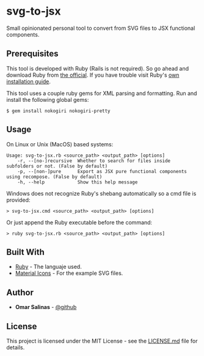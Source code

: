 # svg-to-jsx
Small opinionated personal tool to convert from SVG files to JSX functional components.

## Prerequisites
This tool is developed with Ruby (Rails is not required). So go ahead and download Ruby from
[the official](https://www.ruby-lang.org/en/). If you have trouble visit Ruby's
[own installation guide](https://www.ruby-lang.org/en/downloads/).

This tool uses a couple ruby gems for XML parsing and formatting. Run and install the following global gems:

```
$ gem install nokogiri nokogiri-pretty
```

## Usage
On Linux or Unix (MacOS) based systems:

```
Usage: svg-to-jsx.rb <source_path> <output_path> [options]
	-r, --[no-]recursive  Whether to search for files inside subfolders or not. (False by default)
	-p, --[non-]pure      Export as JSX pure functional components using recompose. (False by default)
	-h, --help            Show this help message
```

Windows does not recognize Ruby's shebang automatically so a cmd file is provided:

```
> svg-to-jsx.cmd <source_path> <output_path> [options]
```

Or just append the Ruby executable before the command:

```
> ruby svg-to-jsx.rb <source_path> <output_path> [options]
```

## Built With
* [Ruby](https://www.ruby-lang.org/en/) - The languaje used.
* [Material Icons](https://material.io/icons/) - For the example SVG files.

## Author
* **Omar Salinas** - [@github](https://github.com/omarsalinas16)

## License
This project is licensed under the MIT License - see the [LICENSE.md](LICENSE.md) file for details.
